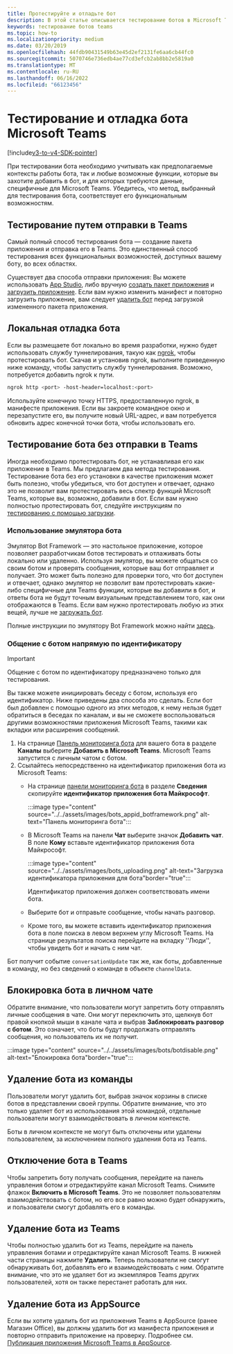 ```yaml
---
title: Протестируйте и отладьте бот
description: В этой статье описывается тестирование ботов в Microsoft Teams
keywords: тестирование ботов teams
ms.topic: how-to
ms.localizationpriority: medium
ms.date: 03/20/2019
ms.openlocfilehash: 44fdb90431549b63e45d2ef2131fe6aa6cb44fc0
ms.sourcegitcommit: 5070746e736edb4ae77cd3efcb2ab8bb2e5819a0
ms.translationtype: MT
ms.contentlocale: ru-RU
ms.lasthandoff: 06/16/2022
ms.locfileid: "66123456"
---
```

# <a name="test-and-debug-your-microsoft-teams-bot"></a>Тестирование и отладка бота Microsoft Teams

[!include[v3-to-v4-SDK-pointer](~/includes/v3-to-v4-pointer-bots.md)]

При тестировании бота необходимо учитывать как предполагаемые контексты работы бота, так и любые возможные функции, которые вы захотите добавить в бот, и для которых требуются данные, специфичные для Microsoft Teams. Убедитесь, что метод, выбранный для тестирования бота, соответствует его функциональным возможностям.

## <a name="test-by-uploading-to-teams"></a>Тестирование путем отправки в Teams

Самый полный способ тестирования бота — создание пакета приложения и отправка его в Teams. Это единственный способ тестирования всех функциональных возможностей, доступных вашему боту, во всех областях.

Существует два способа отправки приложения: Вы можете использовать [App Studio](~/concepts/build-and-test/app-studio-overview.md), либо вручную [создать пакет приложения](~/concepts/build-and-test/apps-package.md) и [загрузить приложение](~/concepts/deploy-and-publish/apps-upload.md). Если вам нужно изменить манифест и повторно загрузить приложение, вам следует [удалить бот](#deleting-a-bot-from-teams) перед загрузкой измененного пакета приложения.

## <a name="debug-your-bot-locally"></a>Локальная отладка бота

Если вы размещаете бот локально во время разработки, нужно будет использовать службу туннелирования, такую ​​​​как [ngrok](https://ngrok.com/), чтобы протестировать бот. Скачав и установив ngrok, выполните приведенную ниже команду, чтобы запустить службу туннелирования. Возможно, потребуется добавить ngrok к пути.

```bash
ngrok http <port> -host-header=localhost:<port>
```

Используйте конечную точку HTTPS, предоставленную ngrok, в манифесте приложения. Если вы закроете командное окно и перезапустите его, вы получите новый URL-адрес, и вам потребуется обновить адрес конечной точки бота, чтобы использовать его.

## <a name="testing-your-bot-without-uploading-to-teams"></a>Тестирование бота без отправки в Teams

Иногда необходимо протестировать бот, не устанавливая его как приложение в Teams. Мы предлагаем два метода тестирования. Тестирование бота без его установки в качестве приложения может быть полезно, чтобы убедиться, что бот доступен и отвечает, однако это не позволит вам протестировать весь спектр функций Microsoft Teams, которые вы, возможно, добавили в бот. Если вам нужно полностью протестировать бот, следуйте инструкциям по [тестированию с помощью загрузки](#test-by-uploading-to-teams).

### <a name="use-the-bot-emulator"></a>Использование эмулятора бота

Эмулятор Bot Framework — это настольное приложение, которое позволяет разработчикам ботов тестировать и отлаживать боты локально или удаленно. Используя эмулятор, вы можете общаться со своим ботом и проверять сообщения, которые ваш бот отправляет и получает. Это может быть полезно для проверки того, что бот доступен и отвечает, однако эмулятор не позволит вам протестировать какие-либо специфичные для Teams функции, которые вы добавили в бот, и ответы бота не будут точным визуальным представлением того, как они отображаются в Teams. Если вам нужно протестировать любую из этих вещей, лучше не [загружать бот](#test-by-uploading-to-teams).

Полные инструкции по эмулятору Bot Framework можно найти [здесь](/azure/bot-service/bot-service-debug-emulator?view=azure-bot-service-4.0&preserve-view=true).

### <a name="talk-to-your-bot-directly-by-id"></a>Общение с ботом напрямую по идентификатору

>[!Important]
>Общение с ботом по идентификатору предназначено только для тестирования.

Вы также можете инициировать беседу с ботом, используя его идентификатор. Ниже приведены два способа это сделать. Если бот был добавлен с помощью одного из этих методов, к нему нельзя будет обратиться в беседах по каналам, и вы не сможете воспользоваться другими возможностями приложения Microsoft Teams, такими как вкладки или расширения сообщений.

1. На странице [Панель мониторинга бота](https://dev.botframework.com/bots) для вашего бота в разделе **Каналы** выберите **Добавить в Microsoft Teams**. Microsoft Teams запустится с личным чатом с ботом.
2. Ссылайтесь непосредственно на идентификатор приложения бота из Microsoft Teams:
   * На странице [панели мониторинга бота](https://dev.botframework.com/bots) в разделе **Сведения** скопируйте **идентификатор приложения бота Майкрософт**.
  
      :::image type="content" source="../../assets/images/bots_appid_botframework.png" alt-text="Панель мониторинга бота":::
  
   * В Microsoft Teams на панели **Чат** выберите значок **Добавить чат**. В поле **Кому** вставьте идентификатор приложения бота Майкрософт.
  
      :::image type="content" source="../../assets/images/bots_uploading.png" alt-text="Загрузка идентификатора приложения для бота"border="true":::

     Идентификатор приложения должен соответствовать имени бота.

   * Выберите бот и отправьте сообщение, чтобы начать разговор.
   * Кроме того, вы можете вставить идентификатор приложения бота в поле поиска в левом верхнем углу Microsoft Teams. На странице результатов поиска перейдите на вкладку ''Люди'', чтобы увидеть бот и начать с ним чат.

Бот получит событие `conversationUpdate` так же, как боты, добавленные в команду, но без сведений о команде в объекте `channelData`.

## <a name="blocking-a-bot-in-personal-chat"></a>Блокировка бота в личном чате

Обратите внимание, что пользователи могут запретить боту отправлять личные сообщения в чате. Они могут переключить это, щелкнув бот правой кнопкой мыши в канале чата и выбрав **Заблокировать разговор с ботом**. Это означает, что боты будут продолжать отправлять сообщения, но пользователь их не получит.

  :::image type="content" source="../../assets/images/bots/botdisable.png" alt-text="Блокировка бота"border="true":::

## <a name="removing-a-bot-from-a-team"></a>Удаление бота из команды

Пользователи могут удалить бот, выбрав значок корзины в списке ботов в представлении своей группы. Обратите внимание, что это только удаляет бот из использования этой командой, отдельные пользователи могут взаимодействовать в личном контексте.

Боты в личном контексте не могут быть отключены или удалены пользователем, за исключением полного удаления бота из Teams.

## <a name="disabling-a-bot-in-teams"></a>Отключение бота в Teams

Чтобы запретить боту получать сообщения, перейдите на панель управления ботом и отредактируйте канал Microsoft Teams. Снимите флажок **Включить в Microsoft Teams**. Это не позволяет пользователям взаимодействовать с ботом, но его все равно можно будет обнаружить, и пользователи смогут добавлять его в команды.

## <a name="deleting-a-bot-from-teams"></a>Удаление бота из Teams

Чтобы полностью удалить бот из Teams, перейдите на панель управления ботами и отредактируйте канал Microsoft Teams. В нижней части страницы нажмите **Удалить**. Теперь пользователи не смогут обнаруживать бот, добавлять его и взаимодействовать с ним. Обратите внимание, что это не удаляет бот из экземпляров Teams других пользователей, хотя он также перестанет работать для них.

## <a name="removing-your-bot-from-appsource"></a>Удаление бота из AppSource

Если вы хотите удалить бот из приложения Teams в AppSource (ранее Магазин Office), вы должны удалить бот из манифеста приложения и повторно отправить приложение на проверку. Подробнее см. [Публикация приложения Microsoft Teams в AppSource](~/concepts/deploy-and-publish/apps-publish.md).
